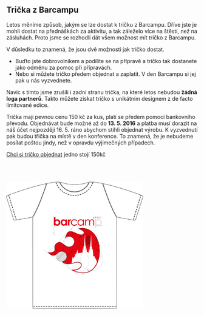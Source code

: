 <div class="row">
	<div class="col-md-6">
		<h2>Trička z Barcampu</h2>
		<p>
			Letos měníme způsob, jakým se lze dostat k tričku z Barcampu. Dříve jste je mohli dostat na přednáškách za aktivitu, a tak záleželo více na štěstí, než na zásluhách. Proto jsme se rozhodli dát všem možnost mít tričko z Barcampu.
		</p>
		<p>
			V důsledku to znamená, že jsou dvě možnosti jak tričko dostat.
		</p>
		<ul>
			<li>Buďto jste dobrovolníkem a podílíte se na přípravě a tričko tak dostanete jako odměnu za pomoc při přípravách.</li>
			<li>Nebo si můžete tričko předem objednat a zaplatit. V den Barcampu si jej pak u nás vyzvednete.</li>
		</ul>
		<p>
			Navíc s tímto jsme zrušili i zadní stranu trička, na které letos nebudou <strong>žádná loga partnerů</strong>. Takto můžete získat tričko s unikátním designem z de facto limitované edice.
		</p>
		<p>
			Trička mají pevnou cenu 150 kč za kus, platí se předem pomocí bankovního převodu. Objednávat bude možné až do <strong>13. 5. 2016</strong> a platba musí dorazit na náš účet nejpozději 16. 5. ráno abychom stihli objednat výrobu. K vyzvednutí pak budou třička na místě v den konference. To znamená, že je nebudeme posílat poštou jindy, než v opravdu výjimečných případech.
		</p>
		<p>
			<a class="btn btn-danger" href="/chci-si-objednat/">Chci si tričko objednat</a> jedno stojí 150kč
		</p>
	</div>
	<div class="col-md-4">
		<img src="/static/img/extra/2016/trickobile.png" alt="Barcampové triko" style="max-width:360px; margin-top: 50px;"/>
	</div>
</div>